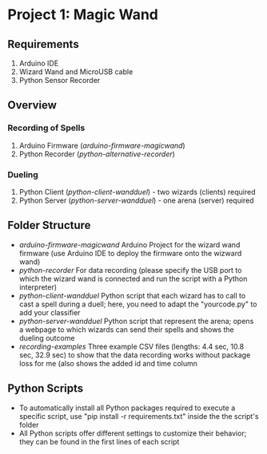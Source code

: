 # Project 1: Magic Wand


## Requirements

1. Arduino IDE
2. Wizard Wand and MicroUSB cable
3. Python Sensor Recorder


## Overview

### Recording of Spells

1. Arduino Firmware (*arduino-firmware-magicwand*)
2. Python Recorder (*python-alternative-recorder*)

### Dueling

1. Python Client (*python-client-wandduel*) - two wizards (clients) required
2. Python Server (*python-server-wandduel*) - one arena (server) required


## Folder Structure

* *arduino-firmware-magicwand* Arduino Project for the wizard wand firmware (use Arduino IDE to deploy the firmware onto the wizward wand)
* *python-recorder* For data recording (please specify the USB port to which the wizard wand is connected and run the script with a Python interpreter)
* *python-client-wandduel* Python script that each wizard has to call to cast a spell during a duell; here, you need to adapt the "yourcode.py" to add your classifier
* *python-server-wandduel* Python script that represent the arena; opens a webpage to which wizards can send their spells and shows the dueling outcome
* *recording-examples* Three example CSV files (lengths: 4.4 sec, 10.8 sec, 32.9 sec) to show that the data recording works without package loss for me (also shows the added id and time column

## Python Scripts

* To automatically install all Python packages required to execute a specific script, use "pip install -r requirements.txt" inside the the script's folder
* All Python scripts offer different settings to customize their behavior; they can be found in the first lines of each script